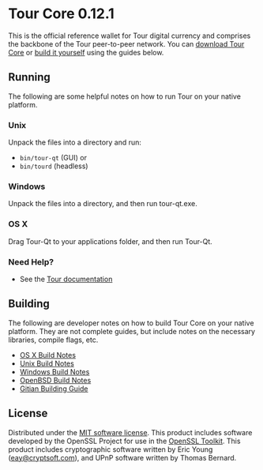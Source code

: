 Tour Core 0.12.1
=====================

This is the official reference wallet for Tour digital currency and comprises the backbone of the Tour peer-to-peer network. You can [download Tour Core](https://www.tour.org/downloads/) or [build it yourself](#building) using the guides below.

Running
---------------------
The following are some helpful notes on how to run Tour on your native platform.

### Unix

Unpack the files into a directory and run:

- `bin/tour-qt` (GUI) or
- `bin/tourd` (headless)

### Windows

Unpack the files into a directory, and then run tour-qt.exe.

### OS X

Drag Tour-Qt to your applications folder, and then run Tour-Qt.

### Need Help?

* See the [Tour documentation](https://tourcoin.cf/wiki/display/DOC)


Building
---------------------
The following are developer notes on how to build Tour Core on your native platform. They are not complete guides, but include notes on the necessary libraries, compile flags, etc.

- [OS X Build Notes](build-osx.md)
- [Unix Build Notes](build-unix.md)
- [Windows Build Notes](build-windows.md)
- [OpenBSD Build Notes](build-openbsd.md)
- [Gitian Building Guide](gitian-building.md)



License
---------------------
Distributed under the [MIT software license](http://www.opensource.org/licenses/mit-license.php).
This product includes software developed by the OpenSSL Project for use in the [OpenSSL Toolkit](https://www.openssl.org/). This product includes
cryptographic software written by Eric Young ([eay@cryptsoft.com](mailto:eay@cryptsoft.com)), and UPnP software written by Thomas Bernard.
